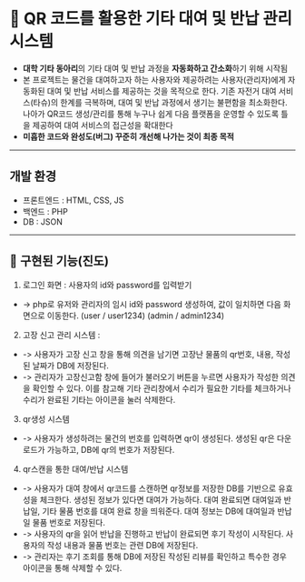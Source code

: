 #  🎸 QR 코드를 활용한 기타 대여 및 반납 관리 시스템

- **대학 기타 동아리**의 기타 대여 및 반납 과정을 **자동화하고 간소화**하기 위해 시작됨
-  본 프로젝트는 물건을 대여하고자 하는 사용자와 제공하려는 사용자(관리자)에게 자동화된 대여 및 반납 서비스를 제공하는 것을 목적으로 한다. 기존 자전거 대여 서비스(타슈)의 한계를 극복하며, 대여 및 반납 과정에서 생기는 불편함을 최소화한다. 나아가 QR코드 생성/관리를 통해 누구나 쉽게 다음 플랫폼을 운영할 수 있도록 틀을 제공하여 대여 서비스의 접근성을 확대한다
- **미흡한 코드와 완성도(버그) 꾸준히 개선해 나가는 것이 최종 목적**
---

## 개발 환경
 - 프론트엔드 : HTML, CSS, JS
 - 백엔드 : PHP
 - DB : JSON

---

## 🧩 구현된 기능(진도)
1. 로그인 화면 : 사용자의 id와 password를 입력받기
- -> php로 유저와 관리자의 임시 id와 password 생성하여, 값이 일치하면 다음 화면으로 이동한다. (user / user1234) (admin / admin1234)
2. 고장 신고 관리 시스템 :
- ->  사용자가 고장 신고 창을 통해 의견을 남기면 고장난 물품의 qr번호, 내용, 작성된 날짜가 DB에 저장된다.
- -> 관리자가 고장신고함 창에 들어가 불러오기 버튼을 누르면 사용자가 작성한 의견을 확인할 수 있다. 이를 참고해 기타 관리창에서 수리가 필요한 기타를 체크하거나 수리가 완료된 기타는 아이콘을 눌러 삭제한다.



3. qr생성 시스템
- ->  사용자가 생성하려는 물건의 번호를 입력하면 qr이 생성된다. 생성된 qr은 다운로드가 가능하고, DB에 qr의 번호가 저장된다.
  
4. qr스캔을 통한 대여/반납 시스템
- ->  사용자가 대여 창에서 qr코드를 스캔하면 qr정보를 저장한 DB를 기반으로 유효성을 체크한다. 생성된 정보가 있다면 대여가 가능하다. 대여 완료되면 대여일과 반납일, 기타 물품 번호를 대여 완료 창을 띄워준다. 대여 정보는  DB에 대여일과 반납일 물품 번호로 저장된다.
- -> 사용자의  qr을 읽어 반납을 진행하고 반납이 완료되면 후기 작성이 시작된다. 사용자의 작성 내용과 물품 번호는 관련 DB에 저장된다.
- -> 관리자는 후기 조회를 통해 DB에 저장된 작성된 리뷰를 확인하고 특수한 경우 아이콘을 통해 삭제할 수 있다. 

